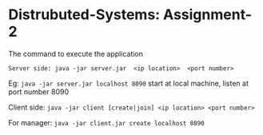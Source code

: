 # Distrubuted-Systems: Assignment-2
The command to execute the application

`Server side: java -jar server.jar  <ip location>  <port number>`

Eg: `java -jar server.jar localhost 8090` start at local machine, listen at port number 8090

Client side: `java -jar client [create|join] <ip location> <port number>`

For manager: `java -jar client.jar create localhost 8090`

